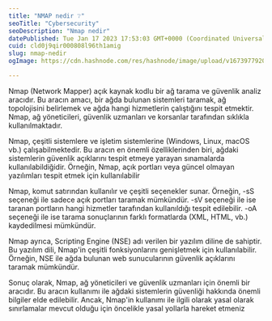 ```yaml
---
title: "NMAP nedir ❔"
seoTitle: "Cybersecurity"
seoDescription: "Nmap nedir"
datePublished: Tue Jan 17 2023 17:53:03 GMT+0000 (Coordinated Universal Time)
cuid: cld0j9qir000808l96th1amig
slug: nmap-nedir
ogImage: https://cdn.hashnode.com/res/hashnode/image/upload/v1673977920480/5e339b05-cc50-4836-9716-39654b519364.jpeg

---
```


Nmap (Network Mapper) açık kaynak kodlu bir ağ tarama ve güvenlik analiz aracıdır. Bu aracın amacı, bir ağda bulunan sistemleri taramak, ağ topolojisini belirlemek ve ağda hangi hizmetlerin çalıştığını tespit etmektir. Nmap, ağ yöneticileri, güvenlik uzmanları ve korsanlar tarafından sıklıkla kullanılmaktadır.

Nmap, çeşitli sistemlere ve işletim sistemlerine (Windows, Linux, macOS vb.) çalışabilmektedir. Bu aracın en önemli özelliklerinden biri, ağdaki sistemlerin güvenlik açıklarını tespit etmeye yarayan sınamalarda kullanılabildiğidir. Örneğin, Nmap, açık portları veya güncel olmayan yazılımları tespit etmek için kullanılabilir

Nmap, komut satırından kullanılır ve çeşitli seçenekler sunar. Örneğin, -sS seçeneği ile sadece açık portları taramak mümkündür. -sV seçeneği ile ise taranan portların hangi hizmetler tarafından kullanıldığı tespit edilebilir. -oA seçeneği ile ise tarama sonuçlarının farklı formatlarda (XML, HTML, vb.) kaydedilmesi mümkündür.

Nmap ayrıca, Scripting Engine (NSE) adı verilen bir yazılım diline de sahiptir. Bu yazılım dili, Nmap'in çeşitli fonksiyonlarını genişletmek için kullanılabilir. Örneğin, NSE ile ağda bulunan web sunucularının güvenlik açıklarını taramak mümkündür.

Sonuç olarak, Nmap, ağ yöneticileri ve güvenlik uzmanları için önemli bir aracıdır. Bu aracın kullanımı ile ağdaki sistemlerin güvenliği hakkında önemli bilgiler elde edilebilir. Ancak, Nmap'in kullanımı ile ilgili olarak yasal olarak sınırlamalar mevcut olduğu için öncelikle yasal yollarla hareket etmeniz